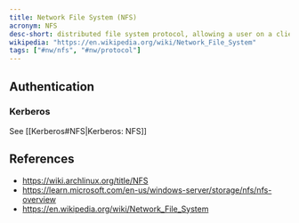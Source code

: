 ```yaml
---
title: Network File System (NFS)
acronym: NFS
desc-short: distributed file system protocol, allowing a user on a client computer to access files over a computer network
wikipedia: "https://en.wikipedia.org/wiki/Network_File_System"
tags: ["#nw/nfs", "#nw/protocol"]
---
```


## Authentication

### Kerberos

See [[Kerberos#NFS|Kerberos: NFS]]

## References

- <https://wiki.archlinux.org/title/NFS>
- <https://learn.microsoft.com/en-us/windows-server/storage/nfs/nfs-overview>
- <https://en.wikipedia.org/wiki/Network_File_System>
